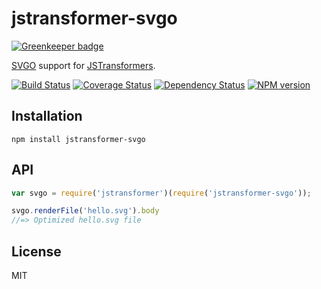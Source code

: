 # jstransformer-svgo

[![Greenkeeper badge](https://badges.greenkeeper.io/jstransformers/jstransformer-svgo.svg)](https://greenkeeper.io/)

[SVGO](https://github.com/svg/svgo) support for [JSTransformers](https://github.com/jstransformers/jstransformer).

[![Build Status](https://img.shields.io/travis/jstransformers/jstransformer-svgo/master.svg)](https://travis-ci.org/jstransformers/jstransformer-svgo)
[![Coverage Status](https://img.shields.io/codecov/c/github/jstransformers/jstransformer-svgo/master.svg)](https://codecov.io/gh/jstransformers/jstransformer-svgo)
[![Dependency Status](https://img.shields.io/david/jstransformers/jstransformer-svgo/master.svg)](http://david-dm.org/jstransformers/jstransformer-svgo)
[![NPM version](https://img.shields.io/npm/v/jstransformer-svgo.svg)](https://www.npmjs.org/package/jstransformer-svgo)

## Installation

    npm install jstransformer-svgo

## API

```js
var svgo = require('jstransformer')(require('jstransformer-svgo'));

svgo.renderFile('hello.svg').body
//=> Optimized hello.svg file
```

## License

MIT
